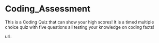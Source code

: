 # Coding_Assessment
This is a Coding Quiz that can show your high scores!
It is a timed multiple choice quiz with five questions all testing your knowledge on coding facts!

url: 

